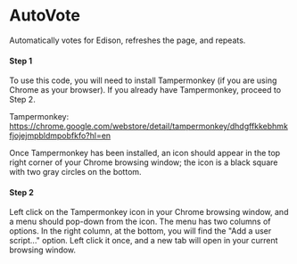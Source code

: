 # AutoVote
Automatically votes for Edison, refreshes the page, and repeats.


#### Step 1
To use this code, you will need to install Tampermonkey (if you are using Chrome as your browser). If you already have Tampermonkey, proceed to Step 2.

Tampermonkey: https://chrome.google.com/webstore/detail/tampermonkey/dhdgffkkebhmkfjojejmpbldmpobfkfo?hl=en

Once Tampermonkey has been installed, an icon should appear in the top right corner of your Chrome browsing window; the icon is a black square with two gray circles on the bottom.

#### Step 2
Left click on the Tampermonkey icon in your Chrome browsing window, and a menu should pop-down from the icon. The menu has two columns of options. In the right column, at the bottom, you will find the "Add a user script..." option. Left click it once, and a new tab will open in your current browsing window.
